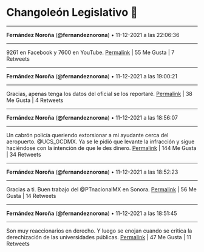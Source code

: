 # Changoleón Legislativo 🙈
*****
**Fernández Noroña** (**@fernandeznorona**) • 11-12-2021 a las 22:06:36
*****
9261 en Facebook y 7600 en YouTube.
[Permalink](https://twitter.com/fernandeznorona/status/1469911545601744898) | 55 Me Gusta | 7 Retweets
*****
**Fernández Noroña** (**@fernandeznorona**) • 11-12-2021 a las 19:00:21
*****
Gracias, apenas tenga los datos del oficial se los reportaré.
[Permalink](https://twitter.com/fernandeznorona/status/1469864672954355713) | 38 Me Gusta | 4 Retweets
*****
**Fernández Noroña** (**@fernandeznorona**) • 11-12-2021 a las 18:56:07
*****
Un cabrón policía queriendo extorsionar a mi ayudante cerca del aeropuerto. @UCS_GCDMX. Ya se le pidió que levante la infracción y sigue haciéndose con la intención de que le des dinero.
[Permalink](https://twitter.com/fernandeznorona/status/1469863606338695169) | 144 Me Gusta | 34 Retweets
*****
**Fernández Noroña** (**@fernandeznorona**) • 11-12-2021 a las 18:52:23
*****
Gracias a ti. Buen trabajo del @PTnacionalMX en Sonora.
[Permalink](https://twitter.com/fernandeznorona/status/1469862667502428170) | 56 Me Gusta | 14 Retweets
*****
**Fernández Noroña** (**@fernandeznorona**) • 11-12-2021 a las 18:51:45
*****
Son muy reaccionarios en derecho. Y luego se enojan cuando se critica la derechización de las universidades públicas.
[Permalink](https://twitter.com/fernandeznorona/status/1469862507498164224) | 47 Me Gusta | 11 Retweets
